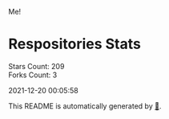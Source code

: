 Me!

# Respositories Stats
Stars Count: 209  
Forks Count: 3

2021-12-20 00:05:58  

This README is automatically generated by [🐰](https://github.com/rnitta/rnitta).
